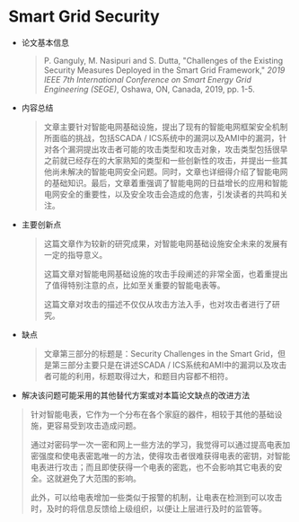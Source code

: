 # Smart Grid Security

* 论文基本信息

  > P. Ganguly, M. Nasipuri and S. Dutta, "Challenges of the Existing Security Measures Deployed in the Smart Grid Framework," *2019 IEEE 7th International Conference on Smart Energy Grid Engineering (SEGE)*, Oshawa, ON, Canada, 2019, pp. 1-5.

  

* 内容总结

  > 文章主要针对智能电网基础设施，提出了现有的智能电网框架安全机制所面临的挑战，包括SCADA / ICS系统中的漏洞以及AMI中的漏洞，针对各个漏洞提出攻击者可能的攻击类型和攻击对象，攻击类型包括很早之前就已经存在的大家熟知的类型和一些创新性的攻击，并提出一些其他尚未解决的智能电网安全问题。同时，文章也详细得介绍了智能电网的基础知识。最后，文章着重强调了智能电网的日益增长的应用和智能电网安全的重要性，以及安全攻击会造成的危害，引发读者的共鸣和关注。

  

* 主要创新点

  > 这篇文章作为较新的研究成果，对智能电网基础设施安全未来的发展有一定的指导意义。
  >
  > 这篇文章对智能电网基础设施的攻击手段阐述的非常全面，也着重提出了值得特别注意的点，比如至关重要的智能电表等。
  >
  > 这篇文章对攻击的描述不仅仅从攻击方法入手，也对攻击者进行了研究。

  

* 缺点

  > 文章第三部分的标题是：Security Challenges in the Smart Grid，但是第三部分主要只是在讲述SCADA / ICS系统和AMI中的漏洞以及攻击者可能的利用，标题取得过大，和题目内容都不相符。

  

* 解决该问题可能采用的其他替代方案或对本篇论文缺点的改进方法

> 针对智能电表，它作为一个分布在各个家庭的器件，相较于其他的基础设施，更容易受到攻击造成问题。
>
> 通过对密码学一次一密和网上一些方法的学习，我觉得可以通过提高电表加密强度和使电表密匙唯一的方法，使得攻击者很难获得电表的密钥，对智能电表进行攻击；而且即使获得一个电表的密匙，也不会影响其它电表的安全。这就避免了大范围的影响。
>
> 此外，可以给电表增加一些类似于报警的机制，让电表在检测到可以攻击时，及时的将信息反馈给上级组织，以便让上层进行及时的监管等。



